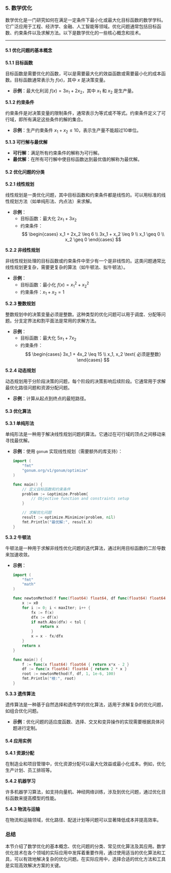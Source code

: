 ### 5. 数学优化

数学优化是一门研究如何在满足一定条件下最小化或最大化目标函数的数学学科。它广泛应用于工程、经济学、金融、人工智能等领域。优化问题通常包括目标函数、约束条件以及求解方法。以下是数学优化的一些核心概念和技术。

---

#### 5.1 优化问题的基本概念

**5.1.1 目标函数**

目标函数是需要优化的函数，可以是需要最大化的效益函数或需要最小化的成本函数。目标函数通常表示为 $f(x)$，其中 $x$ 是决策变量。

- **示例**：最大化利润  $f(x) = 3x_1 + 2x_2$，其中 $x_1$ 和 $x_2$ 是生产量。

**5.1.2 约束条件**

约束条件是对决策变量的限制条件，通常表示为等式或不等式。约束条件定义了可行域，即所有满足这些条件的解的集合。

- **示例**：生产约束条件 $x_1 + x_2 \leq 10$，表示生产量不能超过10单位。

**5.1.3 可行解与最优解**

- **可行解**：满足所有约束条件的解称为可行解。
- **最优解**：在所有可行解中使目标函数达到最优值的解称为最优解。

#### 5.2 优化问题的分类

**5.2.1 线性规划**

线性规划是一类优化问题，其中目标函数和约束条件都是线性的。可以用标准的线性规划方法（如单纯形法、内点法）来求解。

- **示例**：
  - 目标函数：最大化 $2x_1 + 3x_2$
  - 约束条件：
$$
    \begin{cases}
    x_1 + 2x_2 \leq 6 \\
    3x_1 + x_2 \leq 9 \\
    x_1 \geq 0 \\
    x_2 \geq 0
    \end{cases}
$$

**5.2.2 非线性规划**

非线性规划处理的目标函数或约束条件中至少有一个是非线性的。这类问题通常比线性规划更复杂，需要更复杂的算法（如牛顿法、拟牛顿法）。

- **示例**：
  - 目标函数：最小化 $f(x) = x_1^2 + x_2^2$
  - 约束条件：$x_1 + x_2 = 1$

**5.2.3 整数规划**

整数规划中的决策变量必须是整数。这种类型的优化问题可以用于调度、分配等问题。分支定界法和割平面法是常用的求解方法。

- **示例**：
  - 目标函数：最大化 $5x_1 + 7x_2$
  - 约束条件：
$$
    \begin{cases}
    3x_1 + 4x_2 \leq 15 \\
    x_1, x_2 \text{ 必须是整数}
    \end{cases}
 $$   

**5.2.4 动态规划**

动态规划用于分阶段决策的问题，每个阶段的决策影响后续阶段。它通常用于求解最优化路径问题和资源分配问题。

- **示例**：计算从起点到终点的最短路径。

#### 5.3 优化算法

**5.3.1 单纯形法**

单纯形法是一种用于解决线性规划问题的算法。它通过在可行域的顶点之间移动来寻找最优解。

- **示例**：使用 `gonum` 实现线性规划（需要额外的库支持）：
  ```go
  import (
      "fmt"
      "gonum.org/v1/gonum/optimize"
  )

  func main() {
      // 定义目标函数和约束条件
      problem := &optimize.Problem{
          // Objective function and constraints setup
      }

      // 求解优化问题
      result := optimize.Minimize(problem, nil)
      fmt.Println("最优解:", result.X)
  }
  ```

**5.3.2 牛顿法**

牛顿法是一种用于求解非线性优化问题的迭代算法，通过利用目标函数的二阶导数来加速收敛。

- **示例**：
  ```go
  import (
      "fmt"
      "math"
  )

  func newtonMethod(f func(float64) float64, df func(float64) float64, x0 float64, tol float64, maxIter int) float64 {
      x := x0
      for i := 0; i < maxIter; i++ {
          fx := f(x)
          dfx := df(x)
          if math.Abs(dfx) < tol {
              return x
          }
          x = x - fx/dfx
      }
      return x
  }

  func main() {
      f := func(x float64) float64 { return x*x - 2 }
      df := func(x float64) float64 { return 2 * x }
      root := newtonMethod(f, df, 1, 1e-6, 100)
      fmt.Println("根:", root)
  }
  ```

**5.3.3 遗传算法**

遗传算法是一种基于自然选择和遗传学的优化算法，适用于求解复杂的优化问题，如组合优化问题。

- **示例**：优化问题的适应度函数、选择、交叉和变异操作的实现需要根据具体问题进行定制。

#### 5.4 应用实例

**5.4.1 资源分配**

在制造业和项目管理中，优化资源分配可以最大化效益或最小化成本。例如，优化生产计划、员工排班等。

**5.4.2 机器学习**

许多机器学习算法，如支持向量机、神经网络训练，涉及到优化问题，通过优化目标函数来提高模型的性能。

**5.4.3 物流与运输**

在物流和运输领域，优化路径、配送计划等问题可以显著降低成本并提高效率。

### 总结

本节介绍了数学优化的基本概念、优化问题的分类、常见优化算法及其应用。数学优化技术在各个领域的实际应用中发挥着重要作用，通过使用适当的优化算法和工具，可以有效地解决复杂的优化问题。在实际应用中，选择合适的优化方法和工具是实现高效解决方案的关键。
